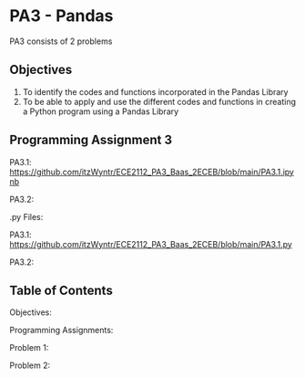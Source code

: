 # PA3 - Pandas

PA3 consists of 2 problems

## Objectives

1. To identify the codes and functions incorporated in the Pandas Library
2. To be able to apply and use the different codes and functions in creating a Python program using a
Pandas Library

## Programming Assignment 3

PA3.1: https://github.com/itzWyntr/ECE2112_PA3_Baas_2ECEB/blob/main/PA3.1.ipynb

PA3.2: 

.py Files: 

PA3.1: https://github.com/itzWyntr/ECE2112_PA3_Baas_2ECEB/blob/main/PA3.1.py

PA3.2: 

## Table of Contents

Objectives: 

Programming Assignments:

Problem 1:

Problem 2: 
